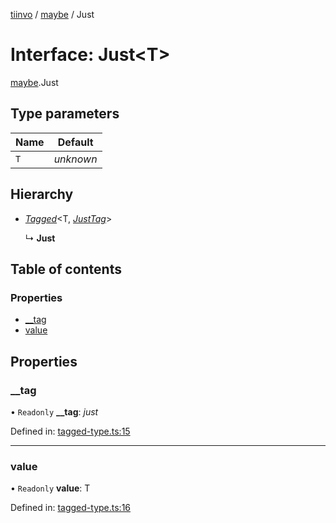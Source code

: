 [tiinvo](../README.md) / [maybe](../modules/maybe.md) / Just

# Interface: Just<T\>

[maybe](../modules/maybe.md).Just

## Type parameters

Name | Default |
------ | ------ |
`T` | *unknown* |

## Hierarchy

* [*Tagged*](../README.md#tagged)<T, [*JustTag*](../modules/maybe.md#justtag)\>

  ↳ **Just**

## Table of contents

### Properties

- [\_\_tag](maybe.just.md#__tag)
- [value](maybe.just.md#value)

## Properties

### \_\_tag

• `Readonly` **\_\_tag**: *just*

Defined in: [tagged-type.ts:15](https://github.com/OctoD/tiinvo/blob/16ea627/src/tagged-type.ts#L15)

___

### value

• `Readonly` **value**: T

Defined in: [tagged-type.ts:16](https://github.com/OctoD/tiinvo/blob/16ea627/src/tagged-type.ts#L16)
